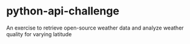 # python-api-challenge
An exercise to retrieve open-source weather data and analyze weather quality for varying latitude
